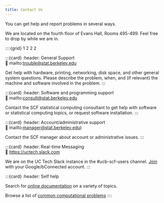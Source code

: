 ```yaml
---
title: Contact Us
---
```

You can get help and report problems in several ways.

We are located on the fourth floor of Evans Hall, Rooms 495-499. Feel free to drop by while we are in.

::::{grid} 1 2 2 2

:::{card}
:header: General Support  
:link: mailto:trouble@stat.berkeley.edu

Get help with hardware, printing, networking, disk space, and other general
system questions. Please describe the problem, when, and (if relevant) the
machine and software involved in the problem.
:::



:::{card}
:header: Software and programming support  
:link: mailto:consult@stat.berkeley.edu

Contact the SCF statistical computing consultant to get help with software
or statistical computing topics, or request software installation.
:::

:::{card}
:header: Account/administrative support  
:link: mailto:manager@stat.berkeley.edu)

Contact the SCF manager about account or administrative issues.
:::

:::{card}
:header: Real-time Messaging  
:link: https://uctech.slack.com

We are on the UC Tech Slack instance in the \#ucb-scf-users channel.
[Join](https://uctech.slack.com/signup) with your Google/bConnected
account.
:::


:::{card}
:header: Self help  

Search for [online documentation](../kb.md) on a variety of topics.

Browse a list of [common computational problems](../faqs/common-computational-problems.md)
::::
